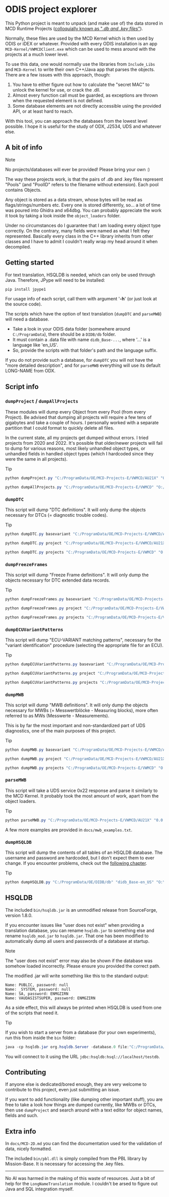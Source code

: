 # ODIS project explorer

This Python project is meant to unpack (and make use of) the data stored in MCD Runtime Projects ([colloquially known as "*.db and .key files*"](http://nefariousmotorsports.com/forum/index.php?topic=10318.msg108305#msg108305)).

Normally, these files are used by the MCD Kernel which is then used by ODIS or iDEX or whatever.
Provided with every ODIS installation is an app `MCD-Kernel/VWMCDClient.exe` which can be used to mess around with the projects at a much lower level.

To use this data, one would normally use the libraries from `Include_Libs` and `MCD-Kernel` to write their own C++/Java app that parses the objects.
There are a few issues with this approach, though:
  1. You have to either figure out how to calculate the "secret MAC" to unlock the kernel for use, or crack the .dll.
  2. Almost every function call must be guarded, as exceptions are thrown when the requested element is not defined.
  3. Some database elements are not directly accessible using the provided API, or at least hard to reach.

With this tool, you can approach the databases from the lowest level possible.
I hope it is useful for the study of ODX, J2534, UDS and whatever else.

## A bit of info

> [!NOTE]
> No projects/databases will ever be provided!
> Please bring your own :)

The way these projects work, is that the pairs of .db and .key files represent "Pools" (and "PoolID" refers to the filename without extension).
Each pool contains Objects.

Any object is stored as a data stream, whose bytes will be read as flags/strings/numbers etc.
Every one is stored differently, so... a lot of time was poured into Ghidra and x64dbg.
You can probably appreciate the work it took by taking a look inside the `object_loaders` folder.

Under no circumstances do I guarantee that I am loading every object type correctly.
On the contrary, many fields were named as what I felt they represented.
Basically every class in the C++ library inherits from other classes and I have to admit I couldn't really wrap my head around it when decompiled.

## Getting started

For text translation, HSQLDB is needed, which can only be used through Java.
Therefore, JPype will need to be installed:
```python
pip install jpype1
```

For usage info of each script, call them with argument '**-h**' (or just look at the source code).

The scripts which have the option of text translation (`dumpDTC` and `parseMWB`) will need a database.
  - Take a look in your ODIS data folder (somewhere around `C:/ProgramData`), there should be a `DIDB/db` folder.
  - It must contain a .data file with name `didb_Base-...`, where '...' is a language like 'en_US'.
  - So, provide the scripts with that folder's path and the language suffix.

If you do not provide such a database, for `dumpDTC` you will not have the "more detailed description",
and for `parseMWB` everything will use its default LONG-NAME from ODX.

## Script info

### `dumpProject` / `dumpAllProjects`

These modules will dump every Object from every Pool (from every Project).
Be advised that dumping all projects will require a few tens of gigabytes and take a couple of hours.
I personally worked with a separate partition that I could format to quickly delete all files.

In the current state, all my projects get dumped without errors.
I tried projects from 2020 and 2022.
It's possible that older/newer projects will fail to dump for various reasons, most likely unhandled object types,
or unhandled fields in handled object types (which I hardcoded since they were the same in all projects).

> [!TIP]
> ```powershell
> python dumpProject.py "C:/ProgramData/OE/MCD-Projects-E/VWMCD/AU21X" "O:/Projects"
> ```
> ```powershell
> python dumpAllProjects.py "C:/ProgramData/OE/MCD-Projects-E/VWMCD" "O:/Projects"
> ```

### `dumpDTC`

This script will dump "DTC definitions".
It will only dump the objects necessary for DTCs (= diagnostic trouble codes).

> [!TIP]
> ```powershell
> python dumpDTC.py basevariant "C:/ProgramData/OE/MCD-Projects-E/VWMCD/AU21X" "0.0.0@BV_DashBoardUDS.bv" "O:/DTCs" "C:/ProgramData/OE/DIDB/db" en_US
> ```
> ```powershell
> python dumpDTC.py project "C:/ProgramData/OE/MCD-Projects-E/VWMCD/AU21X" "O:/DTCs" "C:/ProgramData/OE/DIDB/db" en_US
> ```
> ```powershell
> python dumpDTC.py projects "C:/ProgramData/OE/MCD-Projects-E/VWMCD" "O:/DTCs" "C:/ProgramData/OE/DIDB/db" en_US
> ```

### `dumpFreezeFrames`

This script will dump "Freeze Frame definitions".
It will only dump the objects necessary for DTC extended data records.

> [!TIP]
> ```powershell
> python dumpFreezeFrames.py basevariant "C:/ProgramData/OE/MCD-Projects-E/VWMCD/AU21X" "0.0.0@BV_DashBoardUDS.bv" "O:/FFs" "C:/ProgramData/OE/DIDB/db" en_US
> ```
> ```powershell
> python dumpFreezeFrames.py project "C:/ProgramData/OE/MCD-Projects-E/VWMCD/AU21X" "O:/FFs" "C:/ProgramData/OE/DIDB/db" en_US
> ```
> ```powershell
> python dumpFreezeFrames.py projects "C:/ProgramData/OE/MCD-Projects-E/VWMCD" "O:/FFs" "C:/ProgramData/OE/DIDB/db" en_US
> ```

### `dumpECUVariantPatterns`

This script will dump "ECU-VARIANT matching patterns", necessary for the "variant identification" procedure (selecting the appropriate file for an ECU).

> [!TIP]
> ```powershell
> python dumpECUVariantPatterns.py basevariant "C:/ProgramData/OE/MCD-Projects-E/VWMCD/AU21X" "0.0.0@BV_DashBoardUDS.bv" "O:/Patterns"
> ```
> ```powershell
> python dumpECUVariantPatterns.py project "C:/ProgramData/OE/MCD-Projects-E/VWMCD/AU21X" "O:/Patterns"
> ```
> ```powershell
> python dumpECUVariantPatterns.py projects "C:/ProgramData/OE/MCD-Projects-E/VWMCD" "O:/Patterns"
> ```

### `dumpMWB`

This script will dump "MWB definitions".
It will only dump the objects necessary for MWBs (= Messwertblöcke - Measuring blocks), more often referred to as MWs (Messwerte - Measurements).

This is by far the most important and non-standardized part of UDS diagnostics, one of the main purposes of this project.

> [!TIP]
> ```powershell
> python dumpMWB.py basevariant "C:/ProgramData/OE/MCD-Projects-E/VWMCD/AU21X" "0.0.0@BV_DashBoardUDS.bv" "O:/MWBs"
> ```
> ```powershell
> python dumpMWB.py project "C:/ProgramData/OE/MCD-Projects-E/VWMCD/AU21X" "O:/MWBs"
> ```
> ```powershell
> python dumpMWB.py projects "C:/ProgramData/OE/MCD-Projects-E/VWMCD" "O:/MWBs"
> ```

### `parseMWB`

This script will take a UDS service 0x22 response and parse it similarly to the MCD Kernel.
It probably took the most amount of work, apart from the object loaders.

> [!TIP]
> ```powershell
> python parseMWB.py "C:/ProgramData/OE/MCD-Projects-E/VWMCD/AU21X" "0.0.0@BV_EnginContrModul1UDS.bv" "EV_ECM25TFS0118U0907404C_001" 0xF40C C0E4 "C:/ProgramData/OE/DIDB/db" en_US
> ```

A few more examples are provided in `docs/mwb_examples.txt`.

### `dumpHSQLDB`

This script will dump the contents of all tables of an HSQLDB database.
The username and password are hardcoded, but I don't expect them to ever change.
If you encounter problems, check out the [following chapter](#hsqldb).

> [!TIP]
> ```powershell
> python dumpHSQLDB.py "C:/ProgramData/OE/DIDB/db" "didb_Base-en_US" "O:\HSQLDB"
> ```

## HSQLDB

The included `bin/hsqldb.jar` is an unmodified release from SourceForge, version 1.8.0.

If you encounter issues like "user does not exist" when providing a translation database,
you can rename `hsqldb.jar` to something else and rename `hsqldb_mod.jar` to `hsqldb.jar`.
That one has been modified to automatically dump all users and passwords of a database at startup.

> [!NOTE]
> The "user does not exist" error may also be shown if the database was somehow loaded incorrectly.
> Please ensure you provided the correct path.

The modified .jar will write something like this to the standard output:
```
Name: PUBLIC, password: null
Name: _SYSTEM, password: null
Name: SA, password: ENMGZIRN
Name: VAUDASISTSUPER, password: ENMGZIRN
```

As a side effect, this will always be printed when HSQLDB is used from one of the scripts that need it.

> [!TIP]
> If you wish to start a server from a database (for your own experiments), run this from inside the `bin` folder:
> ```powershell
> java -cp hsqldb.jar org.hsqldb.Server -database.0 file:"C:/ProgramData/OE/DIDB/db/didb_Base-en_US" -dbname.0 testdb
> ```
> You will connect to it using the URL `jdbc:hsqldb:hsql://localhost/testdb`.

## Contributing

If anyone else is dedicated/bored enough, they are very welcome to contribute to this project, even just submitting an issue.

If you want to add functionality (like dumping other important stuff), you are free to take a look how things are dumped currently,
like MWBs or DTCs, then use `dumpProject` and search around with a text editor for object names, fields and such.

## Extra info

In `docs/MCD-2D.md` you can find the documentation used for the validation of data, nicely formatted.

The included `bin/pbl.dll` is simply compiled from the PBL library by Mission-Base.
It is necessary for accessing the .key files.

---

No AI was harmed in the making of this waste of resources. Just a bit of help for the `LongNameTranslation` module. I couldn't be arsed to figure out Java and SQL integration myself.
